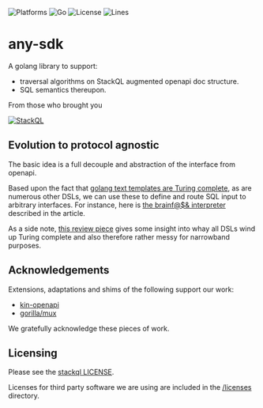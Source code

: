 <!-- language: lang-none -->

![Platforms](https://img.shields.io/badge/platform-windows%20macos%20linux-brightgreen)
![Go](https://github.com/stackql/stackql/workflows/Go/badge.svg)
![License](https://img.shields.io/github/license/stackql/stackql)
![Lines](https://img.shields.io/tokei/lines/github/stackql/stackql)   


# any-sdk

A golang library to support:
  - traversal algorithms on StackQL augmented openapi doc structure.
  - SQL semantics thereupon.

From those who brought you

[![StackQL](https://stackql.io/img/stackql-banner.png)](https://stackql.io/)

## Evolution to protocol agnostic

The basic idea is a full decouple and abstraction of the interface from openapi.

Based upon the fact that [golang text templates are Turing complete](https://linuxtut.com/en/2072207ec0565a80d2b2/), as are numerous other DSLs, we can use these to define and route SQL input to arbitrary interfaces.  For instance, here is [the brainf@$& interpreter](https://github.com/Syuparn/go-template-bf-interpreter/blob/1b7f6a3720295c93ffa99b58a81f153bd8d7ecc8/bf-interpreter.tpl) described in the article.

As a side note, [this review piece](https://solutionspace.blog/2021/12/04/every-simple-language-will-eventually-end-up-turing-complete/) gives some insight into whay all DSLs wind up Turing complete and also therefore rather messy for narrowband purposes.

## Acknowledgements

Extensions, adaptations and shims of the following support our work:

  - [kin-openapi](https://github.com/getkin/kin-openapi)
  - [gorilla/mux](https://github.com/gorilla/mux)

We gratefully acknowledge these pieces of work.

## Licensing

Please see the [stackql LICENSE](/LICENSE).

Licenses for third party software we are using are included in the [/licenses](/licenses) directory.
